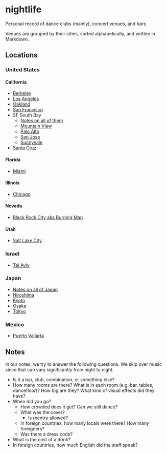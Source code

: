 # nightlife
Personal record of dance clubs (mainly), concert venues, and bars

Venues are grouped by their cities, sorted alphabetically, and written in Markdown.

## Locations
### United States
#### California
- [Berkeley](cities/california_berkeley.md)
- [Los Angeles](cities/california_los-angeles.md)
- [Oakland](cities/california_oakland.md)
- [San Francisco](cities/california_san-francisco.md)
- SF South Bay
  - [Notes on all of them](cities/california_sf-south-bay-notes.md)
  - [Mountain View](cities/california_mountain-view.md)
  - [Palo Alto](cities/california_palo-alto.md)
  - [San Jose](cities/california_san-jose.md)
  - [Sunnyvale](cities/california_sunnyvale.md)
- [Santa Cruz](cities/california_santa-cruz.md)

#### Florida
- [Miami](cities/florida_miami.md)

#### Illinois
- [Chicago](cities/illinois_chicago.md)

#### Nevada
- [Black Rock City aka Burning Man](cities/nevada_black-rock-city.md)

#### Utah
- [Salt Lake City](cities/utah_salt-lake-city.md)

### Israel
- [Tel Aviv](cities/israel_tel-aviv.md)

### Japan
- [Notes on all of Japan](cities/japan_notes.md)
- [Hiroshima](cities/japan_hiroshima.md)
- [Kyoto](cities/japan_kyoto.md)
- [Osaka](cities/japan_osaka.md)
- [Tokyo](cities/japan_tokyo.md)

### Mexico
- [Puerto Vallarta](cities/mexico_puerto-vallarta.md)

## Notes
In our notes, we try to answer the following questions. We skip over music since that can vary significantly from night to night.

- Is it a bar, club, combination, or something else?
- How many rooms are there? What is in each room (e.g. bar, tables, dancefloor)? How big are they? What kind of visual effects did they have?
- When did you go?
  - How crowded does it get? Can we still dance?
  - What was the cover?
    - Is reentry allowed?
  - In foreign countries, how many locals were there? How many foreigners?
  - Was there a dress code?
- What is the cost of a drink?
- In foreign countries, how much English did the staff speak?
